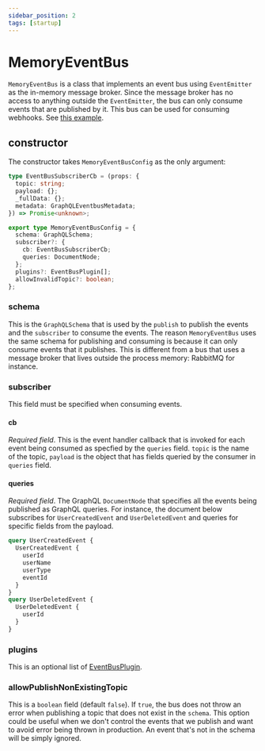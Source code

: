 ```yaml
---
sidebar_position: 2
tags: [startup]
---
```


# MemoryEventBus

`MemoryEventBus` is a class that implements an event bus using `EventEmitter` as the in-memory message broker. Since the message broker has no access to anything outside the `EventEmitter`, the bus can only consume events that are published by it. This bus can be used for consuming webhooks. See [this example](https://github.com/skk2142/graphql-eventbus/tree/master/examples/webhook).

## constructor

The constructor takes `MemoryEventBusConfig` as the only argument:

```typescript
type EventBusSubscriberCb = (props: {
  topic: string;
  payload: {};
  _fullData: {};
  metadata: GraphQLEventbusMetadata;
}) => Promise<unknown>;

export type MemoryEventBusConfig = {
  schema: GraphQLSchema;
  subscriber?: {
    cb: EventBusSubscriberCb;
    queries: DocumentNode;
  };
  plugins?: EventBusPlugin[];
  allowInvalidTopic?: boolean;
};
```

### schema

This is the `GraphQLSchema` that is used by the `publish` to publish the events and the `subscriber` to consume the events. The reason `MemoryEventBus` uses the same schema for publishing and consuming is because it can only consume events that it publishes. This is different from a bus that uses a message broker that lives outside the process memory: RabbitMQ for instance.

### subscriber

This field must be specified when consuming events.

#### cb

_Required field_. This is the event handler callback that is invoked for each event being consumed as specfied by the `queries` field. `topic` is the name of the topic, `payload` is the object that has fields queried by the consumer in `queries` field.

#### queries

_Required field_. The GraphQL `DocumentNode` that specifies all the events being published as GraphQL queries. For instance, the document below subscribes for `UserCreatedEvent` and `UserDeletedEvent` and queries for specific fields from the payload.

```graphql
query UserCreatedEvent {
  UserCreatedEvent {
    userId
    userName
    userType
    eventId
  }
}
query UserDeletedEvent {
  UserDeletedEvent {
    userId
  }
}
```

### plugins

This is an optional list of [EventBusPlugin](/docs/api/plugin).

### allowPublishNonExistingTopic

This is a `boolean` field (default `false`). If `true`, the bus does not throw an error when publishing a topic that does not exist in the `schema`. This option could be useful when we don't control the events that we publish and want to avoid error being thrown in production. An event that's not in the schema will be simply ignored.
